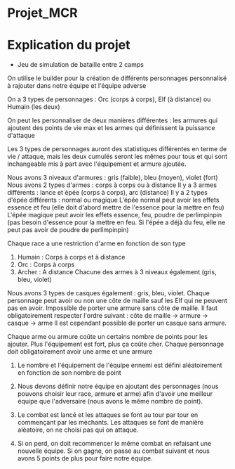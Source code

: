 # Projet_MCR

# Explication du projet 

- Jeu de simulation de bataille entre 2 camps

On utilise le builder pour la création de différents personnages personnalisé à rajouter dans notre équipe et l'équipe adverse

On a 3 types de personnages : Orc (corps à corps), Elf (à distance) ou Humain (les deux)

On peut les personnaliser de deux manières différentes : les armures qui ajoutent des points de vie max et les armes qui définissent la puissance d'attaque

Les 3 types de personnages auront des statistiques différentes en terme de vie / attaque, mais les deux cumulés seront les mêmes pour tous et qui sont inchangeable mis à part avec l'équipement et armure ajoutée.

Nous avons 3 niveaux d'armures : gris (faible), bleu (moyen), violet (fort)
Nous avons 2 types d'armes : corps à corps ou à distance
Il y a 3 armes différents : lance et épée (corps à corps), arc (distance)
Il y a 2 types d'épée différents : normal ou magique
L'épée normal peut avoir les effets essence et feu (elle doit d'abord mettre de l'essence pour la mettre en feu)
L'épée magique peut avoir les effets essence, feu, poudre de perlimpinpin (pas besoin d'essence pour la mettre en feu. Si l'épée a déjà du feu, elle ne peut pas avoir de poudre de perlimpinpin)


Chaque race a une restriction d'arme en fonction de son type
1. Humain : Corps à corps et à distance
2. Orc : Corps à corps 
3. Archer : A distance
Chacune des armes à 3 niveaux également (gris, bleu, violet)

Nous avons 3 types de casques également : gris, bleu, violet.
Chaque personnage peut avoir ou non une côte de maille sauf les Elf qui ne peuvent pas en avoir.
Impossible de porter une armure sans côte de maille.
Il faut obligatoirement respecter l'ordre suivant : côte de maille -> armure -> casque -> arme
Il est cependant possible de porter un casque sans armure.

Chaque arme ou armure coûte un certains nombre de points pour les ajouter. Plus l'équipement est fort, plus ça coûte cher. Chaque personnage doit obligatoirement avoir une arme et une armure

1. Le nombre et l'équipement de l'équipe ennemi est défini aléatoirement en fonction de son nombre de point

2. Nous devons définir notre équipe en ajoutant des personnages (nous pouvons choisir leur race, armure et arme) afin d'avoir une meilleur équipe que l'adversaire (nous avons le même nombre de point).

3. Le combat est lancé et les attaques se font au tour par tour en commençant par les méchants. Les attaques se font de manière aléatoire, on ne choisi pas qui on attaque.

4. Si on perd, on doit recommencer le même combat en refaisant une nouvelle équipe. Si on gagne, on passe au combat suivant et nous avons 5 points de plus pour faire notre équipe.